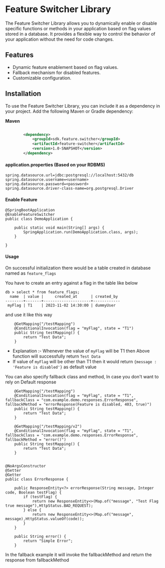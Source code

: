 # Feature Switcher Library

The Feature Switcher Library allows you to dynamically enable or disable specific functions or methods in your application based on flag values stored in a database. It provides a flexible way to control the behavior of your application without the need for code changes.

## Features

- Dynamic feature enablement based on flag values.
- Fallback mechanism for disabled features.
- Customizable configuration.

## Installation

To use the Feature Switcher Library, you can include it as a dependency in your project. Add the following Maven or Gradle dependency:

**Maven**

```xml

		<dependency>
			<groupId>sdk.feature.switcher</groupId>
			<artifactId>feature-switcher</artifactId>
			<version>1.0-SNAPSHOT</version>
		</dependency>
```

#### application.properties (Based on your RDBMS)
```
spring.datasource.url=jdbc:postgresql://localhost:5432/db
spring.datasource.username=<username>
spring.datasource.password=<password>
spring.datasource.driver-class-name=org.postgresql.Driver
```

#### Enable Feature
```
@SpringBootApplication
@EnableFeatureSwitcher
public class DemoApplication {

	public static void main(String[] args) {
		SpringApplication.run(DemoApplication.class, args);
	}

}
```

#### Usage
On successful initialization there would be a table created in database named as `feature_flags`

You have to create an entry against a flag in the table like below

````
db > select * from feature_flags;
  name  | value |     created_at      | created_by 
--------+-------+---------------------+------------
 myFlag | T1    | 2023-11-02 14:30:00 | dummyUser
````

and use it like this way
```
    @GetMapping("/testMapping")
    @ConditionalInvocation(flag = "myFlag", state = "T1")
    public String testMapping() {
        return "Test Data";
    }

```

* Explanation :- Whenever the value of `myFlag` will be T1 then Above function will successfully return `Test Data`
* If value of `myFlag` will be other than T1 then it would return `{message : 'Feature is disabled'}` as default value

You can also specify fallback class and method, In case you don't want to rely on Default response

````
    @GetMapping("/testMapping")
    @ConditionalInvocation(flag = "myFlag", state = "T1", fallbackClass = "com.example.demo.responses.ErrorResponse", fallbackMethod = "errorResponse(Feature is disabled, 403, true)")
    public String testMapping() {
        return "Test Data";
    }

    @GetMapping("/testMapping/v2")
    @ConditionalInvocation(flag = "myFlag", state = "T1", fallbackClass = "com.example.demo.responses.ErrorResponse", fallbackMethod = "error()")
    public String testMapping() {
        return "Test Data";
    }


@NoArgsConstructor
@Setter
@Getter
public class ErrorResponse {

    public ResponseEntity<?> errorResponse(String message, Integer code, Boolean testFlag) {
        if (testFlag) {
            return new ResponseEntity<>(Map.of("message", "Test Flag true message"),HttpStatus.BAD_REQUEST);
        } else {
            return new ResponseEntity<>(Map.of("message", message),HttpStatus.valueOf(code));
        }
    }

    public String error() {
        return "Simple Error";
    }

````

In the fallback example it will invoke the fallbackMethod and return the response from fallbackMethod
